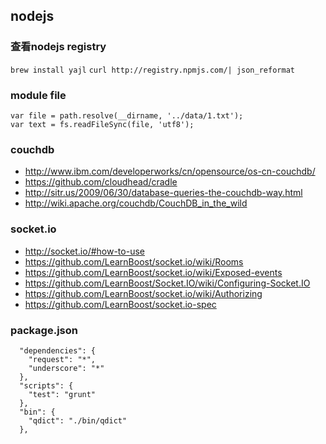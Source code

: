 ## nodejs

### 查看nodejs registry
`brew install yajl`
`curl http://registry.npmjs.com/| json_reformat`

### module file

```
var file = path.resolve(__dirname, '../data/1.txt');
var text = fs.readFileSync(file, 'utf8');
```

### couchdb

* http://www.ibm.com/developerworks/cn/opensource/os-cn-couchdb/
* https://github.com/cloudhead/cradle
* http://sitr.us/2009/06/30/database-queries-the-couchdb-way.html
* http://wiki.apache.org/couchdb/CouchDB_in_the_wild

### socket.io

* http://socket.io/#how-to-use
* https://github.com/LearnBoost/socket.io/wiki/Rooms
* https://github.com/LearnBoost/socket.io/wiki/Exposed-events
* https://github.com/LearnBoost/Socket.IO/wiki/Configuring-Socket.IO
* https://github.com/LearnBoost/socket.io/wiki/Authorizing
* https://github.com/LearnBoost/socket.io-spec


### package.json

```
  "dependencies": {
    "request": "*",
    "underscore": "*"
  },
  "scripts": {
    "test": "grunt"
  },
  "bin": {
    "qdict": "./bin/qdict"
  },
```